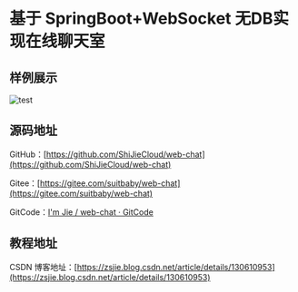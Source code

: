 # 基于 SpringBoot+WebSocket 无DB实现在线聊天室

## 样例展示

![test](https://gcore.jsdelivr.net/gh/ShiJieCloud/MarkDownPicMyself/img/202305092135370.gif#pic_center)

## 源码地址

GitHub：[https://github.com/ShiJieCloud/web-chat](https://github.com/ShiJieCloud/web-chat)

Gitee：[https://gitee.com/suitbaby/web-chat](https://gitee.com/suitbaby/web-chat)

GitCode：[I'm Jie / web-chat · GitCode](https://gitcode.net/qq_20185737/web-chat)

## 教程地址

CSDN 博客地址：[https://zsjie.blog.csdn.net/article/details/130610953](https://zsjie.blog.csdn.net/article/details/130610953)
